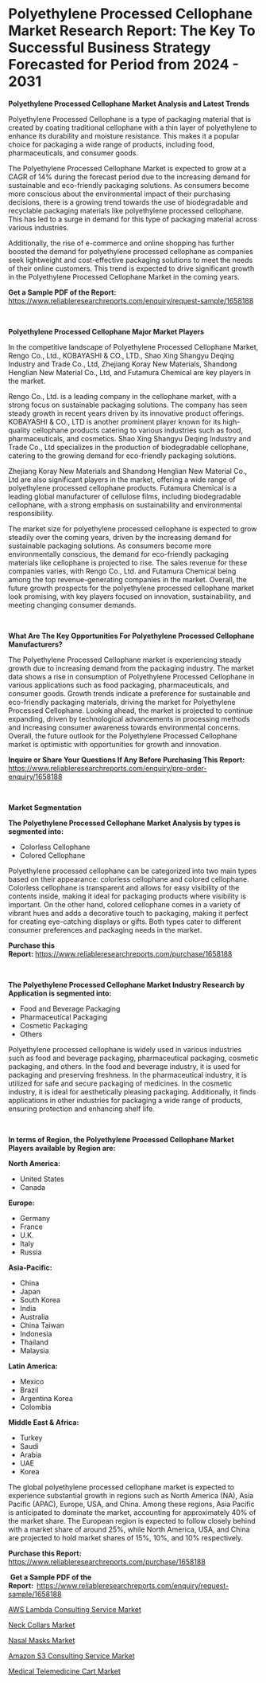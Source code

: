 <p><h1>Polyethylene Processed Cellophane Market Research Report: The Key To Successful Business Strategy Forecasted for Period from 2024 - 2031</h1></p><p><strong>Polyethylene Processed Cellophane Market Analysis and Latest Trends</strong></p>
<p><p>Polyethylene Processed Cellophane is a type of packaging material that is created by coating traditional cellophane with a thin layer of polyethylene to enhance its durability and moisture resistance. This makes it a popular choice for packaging a wide range of products, including food, pharmaceuticals, and consumer goods.</p><p>The Polyethylene Processed Cellophane Market is expected to grow at a CAGR of 14% during the forecast period due to the increasing demand for sustainable and eco-friendly packaging solutions. As consumers become more conscious about the environmental impact of their purchasing decisions, there is a growing trend towards the use of biodegradable and recyclable packaging materials like polyethylene processed cellophane. This has led to a surge in demand for this type of packaging material across various industries.</p><p>Additionally, the rise of e-commerce and online shopping has further boosted the demand for polyethylene processed cellophane as companies seek lightweight and cost-effective packaging solutions to meet the needs of their online customers. This trend is expected to drive significant growth in the Polyethylene Processed Cellophane Market in the coming years.</p></p>
<p><strong>Get a Sample PDF of the Report:&nbsp;</strong> <a href="https://www.reliableresearchreports.com/enquiry/request-sample/1658188">https://www.reliableresearchreports.com/enquiry/request-sample/1658188</a></p>
<p>&nbsp;</p>
<p><strong>Polyethylene Processed Cellophane Major Market Players</strong></p>
<p><p>In the competitive landscape of Polyethylene Processed Cellophane Market, Rengo Co., Ltd., KOBAYASHI & CO., LTD., Shao Xing Shangyu Deqing Industry and Trade Co., Ltd, Zhejiang Koray New Materials, Shandong Henglian New Material Co., Ltd, and Futamura Chemical are key players in the market.</p><p>Rengo Co., Ltd. is a leading company in the cellophane market, with a strong focus on sustainable packaging solutions. The company has seen steady growth in recent years driven by its innovative product offerings. KOBAYASHI & CO., LTD is another prominent player known for its high-quality cellophane products catering to various industries such as food, pharmaceuticals, and cosmetics. Shao Xing Shangyu Deqing Industry and Trade Co., Ltd specializes in the production of biodegradable cellophane, catering to the growing demand for eco-friendly packaging solutions.</p><p>Zhejiang Koray New Materials and Shandong Henglian New Material Co., Ltd are also significant players in the market, offering a wide range of polyethylene processed cellophane products. Futamura Chemical is a leading global manufacturer of cellulose films, including biodegradable cellophane, with a strong emphasis on sustainability and environmental responsibility.</p><p>The market size for polyethylene processed cellophane is expected to grow steadily over the coming years, driven by the increasing demand for sustainable packaging solutions. As consumers become more environmentally conscious, the demand for eco-friendly packaging materials like cellophane is projected to rise. The sales revenue for these companies varies, with Rengo Co., Ltd. and Futamura Chemical being among the top revenue-generating companies in the market. Overall, the future growth prospects for the polyethylene processed cellophane market look promising, with key players focused on innovation, sustainability, and meeting changing consumer demands.</p></p>
<p>&nbsp;</p>
<p><strong>What Are The Key Opportunities For Polyethylene Processed Cellophane Manufacturers?</strong></p>
<p><p>The Polyethylene Processed Cellophane market is experiencing steady growth due to increasing demand from the packaging industry. The market data shows a rise in consumption of Polyethylene Processed Cellophane in various applications such as food packaging, pharmaceuticals, and consumer goods. Growth trends indicate a preference for sustainable and eco-friendly packaging materials, driving the market for Polyethylene Processed Cellophane. Looking ahead, the market is projected to continue expanding, driven by technological advancements in processing methods and increasing consumer awareness towards environmental concerns. Overall, the future outlook for the Polyethylene Processed Cellophane market is optimistic with opportunities for growth and innovation.</p></p>
<p><strong>Inquire or Share Your Questions If Any Before Purchasing This Report:</strong> <a href="https://www.reliableresearchreports.com/enquiry/pre-order-enquiry/1658188">https://www.reliableresearchreports.com/enquiry/pre-order-enquiry/1658188</a></p>
<p>&nbsp;</p>
<p><strong>Market Segmentation</strong></p>
<p><strong>The Polyethylene Processed Cellophane Market Analysis by types is segmented into:</strong></p>
<p><ul><li>Colorless Cellophane</li><li>Colored Cellophane</li></ul></p>
<p><p>Polyethylene processed cellophane can be categorized into two main types based on their appearance: colorless cellophane and colored cellophane. Colorless cellophane is transparent and allows for easy visibility of the contents inside, making it ideal for packaging products where visibility is important. On the other hand, colored cellophane comes in a variety of vibrant hues and adds a decorative touch to packaging, making it perfect for creating eye-catching displays or gifts. Both types cater to different consumer preferences and packaging needs in the market.</p></p>
<p><strong>Purchase this Report:&nbsp;</strong><a href="https://www.reliableresearchreports.com/purchase/1658188">https://www.reliableresearchreports.com/purchase/1658188</a></p>
<p>&nbsp;</p>
<p><strong>The Polyethylene Processed Cellophane Market Industry Research by Application is segmented into:</strong></p>
<p><ul><li>Food and Beverage Packaging</li><li>Pharmaceutical Packaging</li><li>Cosmetic Packaging</li><li>Others</li></ul></p>
<p><p>Polyethylene processed cellophane is widely used in various industries such as food and beverage packaging, pharmaceutical packaging, cosmetic packaging, and others. In the food and beverage industry, it is used for packaging and preserving freshness. In the pharmaceutical industry, it is utilized for safe and secure packaging of medicines. In the cosmetic industry, it is ideal for aesthetically pleasing packaging. Additionally, it finds applications in other industries for packaging a wide range of products, ensuring protection and enhancing shelf life.</p></p>
<p>&nbsp;</p>
<p><strong>In terms of Region, the Polyethylene Processed Cellophane Market Players available by Region are:</strong></p>
<p>
    <p> <strong> North America: </strong>
        <ul>
            <li>United States</li>
            <li>Canada</li>
        </ul>
        </p> 
    <p> <strong> Europe: </strong>
        <ul>
            <li>Germany</li>
            <li>France</li>
            <li>U.K.</li>
            <li>Italy</li>
            <li>Russia</li>
        </ul>
        </p> 
    <p> <strong> Asia-Pacific: </strong>
        <ul>
            <li>China</li>
            <li>Japan</li>
            <li>South Korea</li>
            <li>India</li>
            <li>Australia</li>
            <li>China Taiwan</li>
            <li>Indonesia</li>
            <li>Thailand</li>
            <li>Malaysia</li>
        </ul>
        </p> 
    <p> <strong> Latin America: </strong>
        <ul>
            <li>Mexico</li>
            <li>Brazil</li>
            <li>Argentina Korea</li>
            <li>Colombia</li>
        </ul>
        </p> 
    <p> <strong> Middle East & Africa: </strong>
        <ul>
            <li>Turkey</li>
            <li>Saudi</li>
            <li>Arabia</li>
            <li>UAE</li>
            <li>Korea</li>
        </ul>
    </p>
    </p>
<p><p>The global polyethylene processed cellophane market is expected to experience substantial growth in regions such as North America (NA), Asia Pacific (APAC), Europe, USA, and China. Among these regions, Asia Pacific is anticipated to dominate the market, accounting for approximately 40% of the market share. The European region is expected to follow closely behind with a market share of around 25%, while North America, USA, and China are projected to hold market shares of 15%, 10%, and 10% respectively.</p></p>
<p><strong>Purchase this Report: </strong><a href="https://www.reliableresearchreports.com/purchase/1658188">https://www.reliableresearchreports.com/purchase/1658188</a></p>
<p>&nbsp;<strong>Get a Sample PDF of the Report:&nbsp;&nbsp;</strong><a href="https://www.reliableresearchreports.com/enquiry/request-sample/1658188">https://www.reliableresearchreports.com/enquiry/request-sample/1658188</a></p>
<p><strong></strong></p>
<p><p><a href="https://github.com/wusalecollins540tpqoz/Market-Research-Report-List-1/blob/main/aws-lambda-consulting-service-market.md">AWS Lambda Consulting Service Market</a></p><p><a href="https://medium.com/@bradomar67436/neck-collars-market-the-key-to-successful-business-strategy-forecast-till-2031-9450050af8bc">Neck Collars Market</a></p><p><a href="https://medium.com/@briaabshire64/nasal-masks-market-size-cagr-trends-2024-2030-c27d0bae9560">Nasal Masks Market</a></p><p><a href="https://github.com/pjcfca/Market-Research-Report-List-1/blob/main/amazon-s3-consulting-service-market.md">Amazon S3 Consulting Service Market</a></p><p><a href="https://medium.com/@briaabshire64/medical-telemedicine-cart-market-analysis-and-sze-forecasted-for-period-from-2024-to-2031-39be33db48af">Medical Telemedicine Cart Market</a></p></p>